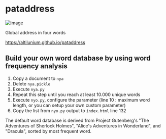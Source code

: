 # pataddress
![image](https://user-images.githubusercontent.com/70379302/191047720-24826764-8b76-45e2-bfb0-2156b5851079.png)

Global address in four words

https://altilunium.github.io/pataddress


## Build your own word database by using word frequency analysis
1. Copy a document to `nya`
2. Delete `nya.pickle`
3. Execute `nya.py`
4. Repeat this step until you reach at least 10.000 unique words
5. Execute `nyo.py`, configure the parameter (line 10 : maximum word length, or you can setup your own custom parameter)
6. Copy the list from `nyo.py` output to `index.html` line 132

The default word database is derived from Project Gutenberg's "The Adventures of Sherlock Holmes", "Alice's Adventures in Wonderland", and "Dracula", sorted by most frequent word.
